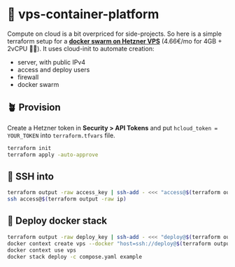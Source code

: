 # 🎼 vps-container-platform

Compute on cloud is a bit overpriced for side-projects. So here is a simple terraform setup for a <ins>**docker swarm on Hetzner VPS**</ins> (4.66€/mo for 4GB + 2vCPU 👌🏻). It uses cloud-init to automate creation:
- server, with public IPv4
- access and deploy users
- firewall
- docker swarm

## 🪴 Provision

Create a Hetzner token in **Security > API Tokens** and put `hcloud_token = YOUR_TOKEN` into `terraform.tfvars` file.

```sh
terraform init
terraform apply -auto-approve
```

## 🔐 SSH into

```sh
terraform output -raw access_key | ssh-add - <<< "access@$(terraform output -raw ip)"
ssh access@$(terraform output -raw ip)
```

## 🐳 Deploy docker stack

```sh
terraform output -raw deploy_key | ssh-add - <<< "deploy@$(terraform output -raw ip)"
docker context create vps --docker "host=ssh://deploy@$(terraform output -raw ip)"
docker context use vps
docker stack deploy -c compose.yaml example
```
